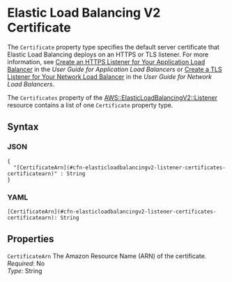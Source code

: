 # Elastic Load Balancing V2 Certificate<a name="aws-properties-elasticloadbalancingv2-listener-certificates"></a>

The `Certificate` property type specifies the default server certificate that Elastic Load Balancing deploys on an HTTPS or TLS listener\. For more information, see [Create an HTTPS Listener for Your Application Load Balancer](https://docs.aws.amazon.com/elasticloadbalancing/latest/application/create-https-listener.html) in the *User Guide for Application Load Balancers* or [Create a TLS Listener for Your Network Load Balancer](https://docs.aws.amazon.com/elasticloadbalancing/latest/network/create-tls-listener.html) in the *User Guide for Network Load Balancers*\.

The `Certificates` property of the [AWS::ElasticLoadBalancingV2::Listener](aws-resource-elasticloadbalancingv2-listener.md) resource contains a list of one `Certificate` property type\.

## Syntax<a name="w13ab1c21c10d138c15c27b7"></a>

### JSON<a name="aws-properties-elasticloadbalancingv2-listener-certificates-syntax.json"></a>

```
{
  "[CertificateArn](#cfn-elasticloadbalancingv2-listener-certificates-certificatearn)" : String
}
```

### YAML<a name="aws-properties-elasticloadbalancingv2-listener-certificates-syntax.yaml"></a>

```
[CertificateArn](#cfn-elasticloadbalancingv2-listener-certificates-certificatearn): String
```

## Properties<a name="w13ab1c21c10d138c15c27b9"></a>

`CertificateArn`  <a name="cfn-elasticloadbalancingv2-listener-certificates-certificatearn"></a>
The Amazon Resource Name \(ARN\) of the certificate\.  
*Required*: No  
*Type*: String